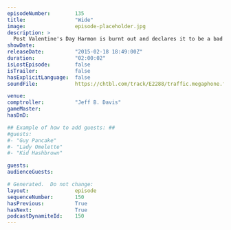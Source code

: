 ```yaml
---
episodeNumber:        135
title:                "Wide"
image:                episode-placeholder.jpg
description: >
  Post Valentine's Day Harmon is burnt out and declares it to be a bad show, then throws to Twitter and takes us along a musical journey. This is episode is so wide.
showDate:             
releaseDate:          "2015-02-18 18:49:00Z"
duration:             "02:00:02"
isLostEpisode:        false
isTrailer:            false
hasExplicitLanguage:  false
soundFile:            https://chtbl.com/track/E2288/traffic.megaphone.fm/STA7977376576.mp3

venue:                
comptroller:          "Jeff B. Davis"
gameMaster:           
hasDnD:               

## Example of how to add guests: ##
#guests:
#- "Guy Pancake"
#- "Lady Omelette"
#- "Kid Hashbrown"

guests:
audienceGuests:

# Generated.  Do not change:
layout:               episode
sequenceNumber:       150
hasPrevious:          True
hasNext:              True
podcastDynamiteId:    150
---
```


<!-- The episode description will be rendered here -->
<!-- Add your content below here -->

